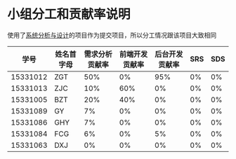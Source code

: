 # 小组分工和贡献率说明
使用了[系统分析与设计](https://brumovie.github.io/Dashboard/index)的项目作为提交项目，所以分工情况跟该项目大致相同

|学号|姓名首字母|需求分析贡献率|前端开发贡献率|后台开发贡献率|SRS|SDS|
| --- | --- | --- | --- | --- | --- | --- |
|15331012|ZGT|50%|0%|95%|0%|0%|
|15331013|ZJC|10%|60%|0%|0%|0%|
|15331005|BZT|20%|40%|0%|0%|0%|
|15331089|GY|7%|0%|0%|0%|0%|
|15331086|GHY|7%|0%|0%|0%|0%|
|15331084|FCG|6%|0%|5%|0%|0%|
|15331063|DXJ|0%|0%|0%|0%|0%|